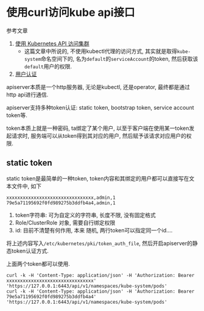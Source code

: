 # 使用curl访问kube api接口

参考文章

1. [使用 Kubernetes API 访问集群](https://kubernetes.io/zh/docs/tasks/administer-cluster/access-cluster-api/#%E4%B8%8D%E4%BD%BF%E7%94%A8-kubectl-%E4%BB%A3%E7%90%86)
    - 这篇文章中所说的, 不使用kubectl代理的访问方式, 其实就是取得`kube-system`命名空间下的, 名为`default`的`serviceAccount`的token, 然后获取该`default`用户的权限.
2. [用户认证](https://kubernetes.io/zh/docs/reference/access-authn-authz/authentication/)

apiserver本质是一个http服务器, 无论是kubectl, 还是operator, 最终都是通过http api进行通信.

apiserver支持多种token认证: static token, bootstrap token, service account token等.

token本质上就是一种密码, ta绑定了某个用户, 以至于客户端在使用某一token发起请求时, 服务端可以从token得到其对应的用户, 然后赋予该请求对应用户的权限.

## static token

static token是最简单的一种token, token内容和其绑定的用户都可以直接写在文本文件中, 如下

```
xxxxxxxxxxxxxxxxxxxxxxxxxxxxxxxx,admin,1
79e5a71195692f0fd989275b3ddfb4a4,admin,1
```

1. token字符串: 可为自定义的字符串, 长度不限, 没有固定格式
2. Role/ClusterRole 对象, 需要自行绑定权限
3. id: 目前不清楚有何作用, 本来 随机, 两行token可以指定同一个id....

将上述内容写入`/etc/kubernetes/pki/token_auth_file`, 然后开启apiserver的静态token认证方式.

上面两个token都可以使用.

```
curl -k -H 'Content-Type: application/json' -H 'Authorization: Bearer xxxxxxxxxxxxxxxxxxxxxxxxxxxxxxxx' 'https://127.0.0.1:6443/api/v1/namespaces/kube-system/pods'
curl -k -H 'Content-Type: application/json' -H 'Authorization: Bearer 79e5a71195692f0fd989275b3ddfb4a4' 'https://127.0.0.1:6443/api/v1/namespaces/kube-system/pods'
```
